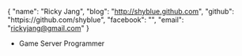 {
    "name": "Ricky Jang",
    "blog": "http://shyblue.github.com",
    "github": "httpis://github.com/shyblue",
    "facebook": "",
    "email": "rickyjang@gmail.com"
}

* Game Server Programmer
